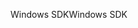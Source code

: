 <span data-ttu-id="6fd05-101">Windows SDK</span><span class="sxs-lookup"><span data-stu-id="6fd05-101">Windows SDK</span></span>